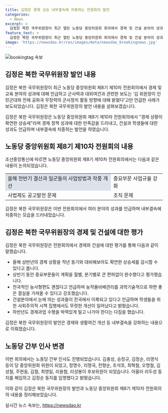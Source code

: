 ```yaml
---
title: 김정은 경제 상승 내부결속에 치중하는 전원회의 발언
categories:
  - News
excerpt: >
  김정은 북한 국무위원장이 최근 열린 노동당 중앙위원회 회의에서 경제 및 건설 분야의 성과를 언급하며 내부결속에 주력하는 발언을 했다. 국내외 언론은 김 위원장의 발언 중 군사에 대한 언급이 없는 것에 주목했다. 또한 회의에서는 노동당 간부 인사도 이뤄졌고, 김 위원장은 내각부총리와 재정상 등에 새로운 인사를 발표했다. 김 위원장은 경제와 사회주의헌법 개정을 강조하며 규모있는 변혁을 촉구했다. (총 149자)
feature_text: >
  김정은 북한 국무위원장이 최근 열린 노동당 중앙위원회 회의에서 경제 및 건설 분야의 성과를 언급하며 내부결속에 주력하는 발언을 했다. 국내외 언론은 김 위원장의 발언 중 군사에 대한 언급이 없는 것에 주목했다. 또한 회의에서는 노동당 간부 인사도 이뤄졌고, 김 위원장은 내각부총리와 재정상 등에 새로운 인사를 발표했다. 김 위원장은 경제와 사회주의헌법 개정을 강조하며 규모있는 변혁을 촉구했다. (총 149자)
image: 'https://newsdao.kr/res/images/meta/newsdao_breakingnews.jpg'
---
```


<p><img src="https://newsdao.kr/res/images/meta/newsdao_breakingnews.jpg" alt="bookingtag 속보" /></p>

<h2 data-ke-size="size26">김정은 북한 국무위원장 발언 내용</h2>

<p>김정은 북한 국무위원장이 최근 노동당 중앙위원회 제8기 제10차 전원회의에서 경제 및 교육 분야의 성과에 대해 언급하고 군사력과 대외여건과 관련한 보도는 ‘김 위원장이 인민군대와 전체 공화국 무장력의 군사정치 활동 방향에 대해 밝혔다’고만 언급한 사례가 보도되었습니다. 김정은 북한 국무위원장의 발언 내용을 살펴보겠습니다.</p>

<p data-ke-size="size16">김정은 북한 국무위원장은 노동당 중앙위원회 제8기 제10차 전원회의에서 "경제 상황이 확연한 상승세"라며 경제 정책 성과에 대한 만족감을 드러내고, 건설과 학생들에 대한 성과도 언급하며 내부결속에 치중하는 발언을 하였습니다.</p>

<h2 data-ke-size="size26">노동당 중앙위원회 제8기 제10차 전원회의 내용</h2>

<p>조선중앙통신에 따르면 노동당 중앙위원회 제8기 제10차 전원회의에서는 다음과 같은 내용이 논의되었습니다.</p>

<table>
    <tr>
        <td style="background-color: #21538527;">올해 전반기 결산과 일군들의 사업방법과 작풍 개선</td>
        <td>중요부문 사업규율 강화</td>
    </tr>
    <tr>
        <td>사법제도 공고발전 문제</td>
        <td>조직 문제</td>
    </tr>
</table>

<p>김정은 북한 국무위원장은 이번 전원회의에서 여러 분야의 성과를 언급하며 내부결속에 치중하는 모습을 드러내었습니다.</p>

<h2 data-ke-size="size26">김정은 북한 국무위원장의 경제 및 건설에 대한 평가</h2>

<p>김정은 북한 국무위원장은 전원회의에서 경제와 건설에 대한 평가를 통해 다음과 같이 말했습니다.</p>

<ul>
    <li>올해 상반년의 경제 상황을 작년 동기와 대비해보아도 확연한 상승세를 감시할 수 있다고 봅니다.</li>
    <li>상반기 동안 중요부문들이 계획을 월별, 분기별로 큰 편파없이 완수했다고 평가했습니다.</li>
    <li>전국적인 농사형편도 괜찮다고 언급하며 농작물비배관리를 과학기술적으로 하면 좋은 결실을 가져올 수 있다고 강조했습니다.</li>
    <li>건설분야에서 눈에 띄는 성과들이 전국에서 이룩되고 있다고 언급하며 학생들을 위한 사회주의적 시책 집행에서도 뚜렷한 개선이 일어났다고 밝혔습니다.</li>
    <li>하반년도 경제과업 수행을 박력있게 밀고 나가야 한다는 다짐을 했습니다.</li>
</ul>

<p>김정은 북한 국무위원장의 발언은 경제와 생활여건 개선 등 내부결속을 강화하는 내용으로 이뤄졌습니다.</p>

<h2 data-ke-size="size26">노동당 간부 인사 변경</h2>

<p>이번 회의에서는 노동당 간부 인사도 진행되었습니다. 김충성, 승정규, 김정순, 리영식 등이 당 중앙위원회 위원이 되었고, 정명수, 리명국, 전향순, 조석호, 최혁철, 오명철, 김성철, 주현웅, 김철, 최영일, 리용협, 리성봉이 후보위원이 되었습니다. 아울러 리두성 동지를 해임하고 김정순 동지를 임명했다고 밝혔습니다.</p>

<p>이와 같이 김정은 북한 국무위원장의 발언과 노동당 중앙위원회 제8기 제10차 전원회의의 내용을 정리해보았습니다.</p>
실시간 뉴스 속보는, <a href="https://newsdao.kr" rel="dofollow">https://newsdao.kr</a>



